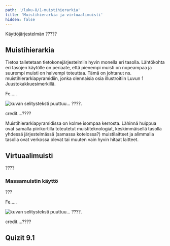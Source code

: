 ```yaml
---
path: '/luku-8/1-muistihierarkia'
title: 'Muistihierarkia ja virtuaalimuisti'
hidden: false
---
```


<div>
<lead>Käyttöjärjestelmän ?????</lead>
</div>

## Muistihierarkia
Tietoa talletetaan tietokonejärjestelmiin hyvin monella eri tasolla. Lähtökohta eri tasojen käytölle on periaate, että pienempi muisti on nopeampaa ja suurempi muisti on halvempi toteuttaa. Tämä on johtanut ns. muistihierarkiapyramidiin, jonka olennaisia osia illustroitiin  Luvun 1 Juustokakkuesimerkillä.

<text-box variant="example" name="Historiaa:  Akustinen elohopeaviiveputki">
  
Fe.....
<!-- kuva: ch-1-3-muistihierarkia    -->

![kuvan selitysteksti puuttuu... ????.](./ch-1-1-muistihierarkia.svg)
<div>
<illustrations motive="ch-1-3-muistihierarkia"></illustrations>
</div>
credit....???? 

</text-box>

Muistihierarkiapyramidissa on kolme isompaa kerrosta. Lähinnä huippua ovat samalla piirikortilla toteutetut muistiteknologiat, keskimmäisellä tasolla yhdessä järjestelmässä (samassa kotelossa?) muistilaitteet ja alimmalla tasolla ovat verkossa olevat tai muuten vain hyvin hitaat laitteet.





## Virtuaalimuisti 
????

### Massamuistin käyttö
???

<text-box variant="example" name="Historiaa:  Akustinen elohopeaviiveputki">
  
Fe.....
<!-- kuva: ch-7-3-ferriitti    -->

![kuvan selitysteksti puuttuu... ????.](./ch-8-1-viiveputki.svg)
<div>
<illustrations motive="ch-8-1-viiveputki"></illustrations>
</div>
credit....???? 

</text-box>

## Quizit 9.1
<!-- Quiz 9.1.?? -->
<div><quiznator id="5caf0493fd9fd71425c6d6c6"></quiznator></div>
